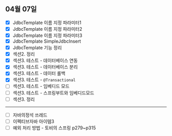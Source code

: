 ## 04월 07일

- [x] JdbcTemplate 이름 지정 파라미터1
- [x] JdbcTemplate 이름 지정 파라미터2
- [x] JdbcTemplate 이름 지정 파라미터3
- [x] JdbcTemplate SimpleJdbcInsert
- [x] JdbcTemplate 기능 정리
- [x] 섹션2. 정리
- [x] 섹션3. 테스트 - 데이터베이스 연동
- [x] 섹션3. 테스트 - 데이터베이스 분리
- [x] 섹션3. 테스트 - 데이터 롤백
- [x] 섹션3. 테스트 - `@Transactional`
- [ ] 섹션3. 테스트 - 임베디드 모드
- [ ] 섹션3. 테스트 - 스프링부트와 임베디드모드
- [ ] 섹션3. 정리

---

- [ ] 자바의정석 쓰레드
- [ ] 이펙티브자바 아이템3
- [ ] 예외 처리 방법 - 토비의 스프링 p279~p315
